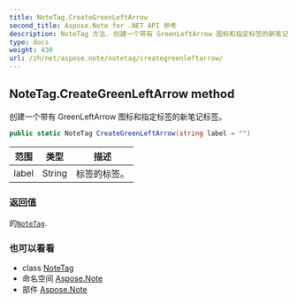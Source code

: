 ```yaml
---
title: NoteTag.CreateGreenLeftArrow
second_title: Aspose.Note for .NET API 参考
description: NoteTag 方法. 创建一个带有 GreenLeftArrow 图标和指定标签的新笔记标签
type: docs
weight: 430
url: /zh/net/aspose.note/notetag/creategreenleftarrow/
---
```

## NoteTag.CreateGreenLeftArrow method

创建一个带有 GreenLeftArrow 图标和指定标签的新笔记标签。

```csharp
public static NoteTag CreateGreenLeftArrow(string label = "")
```

| 范围 | 类型 | 描述 |
| --- | --- | --- |
| label | String | 标签的标签。 |

### 返回值

的[`NoteTag`](../).

### 也可以看看

* class [NoteTag](../)
* 命名空间 [Aspose.Note](../../notetag/)
* 部件 [Aspose.Note](../../../)


